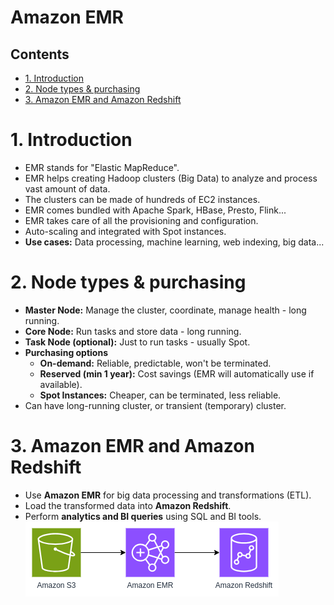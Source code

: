 # Amazon EMR <!-- omit in toc -->

## Contents <!-- omit in toc -->

- [1. Introduction](#1-introduction)
- [2. Node types \& purchasing](#2-node-types--purchasing)
- [3. Amazon EMR and Amazon Redshift](#3-amazon-emr-and-amazon-redshift)

# 1. Introduction

- EMR stands for "Elastic MapReduce".
- EMR helps creating Hadoop clusters (Big Data) to analyze and process vast amount of data.
- The clusters can be made of hundreds of EC2 instances.
- EMR comes bundled with Apache Spark, HBase, Presto, Flink...
- EMR takes care of all the provisioning and configuration.
- Auto-scaling and integrated with Spot instances.
- **Use cases:** Data processing, machine learning, web indexing, big data...

# 2. Node types & purchasing

- **Master Node:** Manage the cluster, coordinate, manage health - long running.
- **Core Node:** Run tasks and store data - long running.
- **Task Node (optional):** Just to run tasks - usually Spot.
- **Purchasing options**
  - **On-demand:** Reliable, predictable, won't be terminated.
  - **Reserved (min 1 year):** Cost savings (EMR will automatically use if available).
  - **Spot Instances:** Cheaper, can be terminated, less reliable.
- Can have long-running cluster, or transient (temporary) cluster.

# 3. Amazon EMR and Amazon Redshift

- Use **Amazon EMR** for big data processing and transformations (ETL).
- Load the transformed data into **Amazon Redshift**.
- Perform **analytics and BI queries** using SQL and BI tools.
  ![Amazon EMR and Amazon Redshift](/Images/Analytics/AmazonEMRRedshift.png)